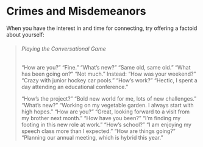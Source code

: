 # Crimes and Misdemeanors

When you have the interest in and time for connecting, try offering a factoid about yourself:

> ###### Playing the Conversational Game
> 
> “How are you?” “Fine.”
> “What’s new?” “Same old, same old.”
> “What has been going on?” “Not much.”
> Instead:
> “How was your weekend?” “Crazy with junior hockey car pools.”
> “How’s work?” “Hectic, I spent a day attending an educational conference.”
> 
> “How’s the project?” “Bold new world for me, lots of new challenges.”
> “What’s new?” “Working on my vegetable garden. I always start with high hopes.”
> “How are you?” “Great, looking forward to a visit from my brother next month.”
> “How have you been?” “I’m finding my footing in this new role at work.”
> “How’s school?” “I am enjoying my speech class more than I expected.”
> “How are things going?” “Planning our annual meeting, which is hybrid this year.”
